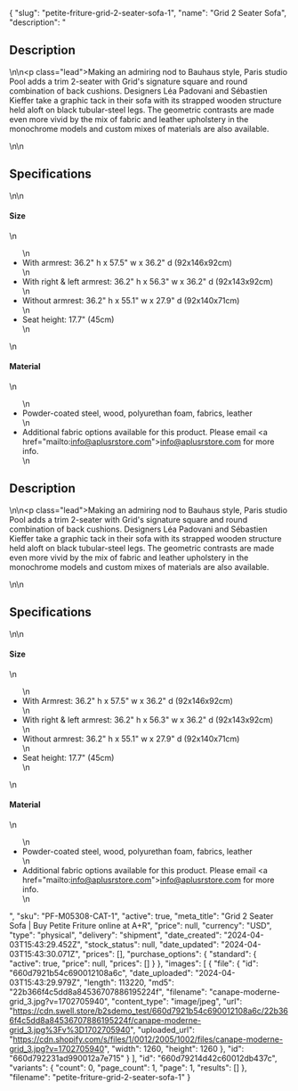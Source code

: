 {
  "slug": "petite-friture-grid-2-seater-sofa-1",
  "name": "Grid 2 Seater Sofa",
  "description": "<h2>Description</h2>\n<!-- split -->\n<p class=\"lead\">Making an admiring nod to Bauhaus style, Paris studio Pool adds a trim 2-seater with Grid's signature square and round combination of back cushions. Designers Léa Padovani and Sébastien Kieffer take a graphic tack in their sofa with its strapped wooden structure held aloft on black tubular-steel legs. The geometric contrasts are made even more vivid by the mix of fabric and leather upholstery in the monochrome models and custom mixes of materials are also available.</p>\n<!-- split -->\n<h2>Specifications</h2>\n<!-- split -->\n<h4>Size</h4>\n<ul>\n<li>With armrest: 36.2\" h x 57.5\" w x 36.2\" d (92x146x92cm)</li>\n<li>With right &amp; left armrest: 36.2\" h x 56.3\" w x 36.2\" d (92x143x92cm)</li>\n<li>Without armrest: 36.2\" h x 55.1\" w x 27.9\" d (92x140x71cm)</li>\n<li>Seat height: 17.7\" (45cm)</li>\n</ul>\n<h4>Material</h4>\n<ul>\n<li>Powder-coated steel, wood, polyurethan foam, fabrics, leather</li>\n<li>Additional fabric options available for this product. Please email <a href=\"mailto:info@aplusrstore.com\">info@aplusrstore.com</a> for more info.</li>\n</ul><h2>Description</h2>\n<!-- split -->\n<p class=\"lead\">Making an admiring nod to Bauhaus style, Paris studio Pool adds a trim 2-seater with Grid's signature square and round combination of back cushions. Designers Léa Padovani and Sébastien Kieffer take a graphic tack in their sofa with its strapped wooden structure held aloft on black tubular-steel legs. The geometric contrasts are made even more vivid by the mix of fabric and leather upholstery in the monochrome models and custom mixes of materials are also available.</p>\n<!-- split -->\n<h2>Specifications</h2>\n<!-- split -->\n<h4>Size</h4>\n<ul>\n<li>With Armrest: 36.2\" h x 57.5\" w x 36.2\" d (92x146x92cm)</li>\n<li>With right &amp; left armrest: 36.2\" h x 56.3\" w x 36.2\" d (92x143x92cm)</li>\n<li>Without armrest: 36.2\" h x 55.1\" w x 27.9\" d (92x140x71cm)</li>\n<li>Seat height: 17.7\" (45cm)</li>\n</ul>\n<h4>Material</h4>\n<ul>\n<li>Powder-coated steel, wood, polyurethan foam, fabrics, leather</li>\n<li>Additional fabric options available for this product. Please email <a href=\"mailto:info@aplusrstore.com\">info@aplusrstore.com</a> for more info.</li>\n</ul>",
  "sku": "PF-M05308-CAT-1",
  "active": true,
  "meta_title": "Grid 2 Seater Sofa | Buy Petite Friture online at A+R",
  "price": null,
  "currency": "USD",
  "type": "physical",
  "delivery": "shipment",
  "date_created": "2024-04-03T15:43:29.452Z",
  "stock_status": null,
  "date_updated": "2024-04-03T15:43:30.071Z",
  "prices": [],
  "purchase_options": {
    "standard": {
      "active": true,
      "price": null,
      "prices": []
    }
  },
  "images": [
    {
      "file": {
        "id": "660d7921b54c690012108a6c",
        "date_uploaded": "2024-04-03T15:43:29.979Z",
        "length": 113220,
        "md5": "22b366f4c5dd8a84536707886195224f",
        "filename": "canape-moderne-grid_3.jpg?v=1702705940",
        "content_type": "image/jpeg",
        "url": "https://cdn.swell.store/b2sdemo_test/660d7921b54c690012108a6c/22b366f4c5dd8a84536707886195224f/canape-moderne-grid_3.jpg%3Fv%3D1702705940",
        "uploaded_url": "https://cdn.shopify.com/s/files/1/0012/2005/1002/files/canape-moderne-grid_3.jpg?v=1702705940",
        "width": 1260,
        "height": 1260
      },
      "id": "660d792231ad990012a7e715"
    }
  ],
  "id": "660d79214d42c60012db437c",
  "variants": {
    "count": 0,
    "page_count": 1,
    "page": 1,
    "results": []
  },
  "filename": "petite-friture-grid-2-seater-sofa-1"
}